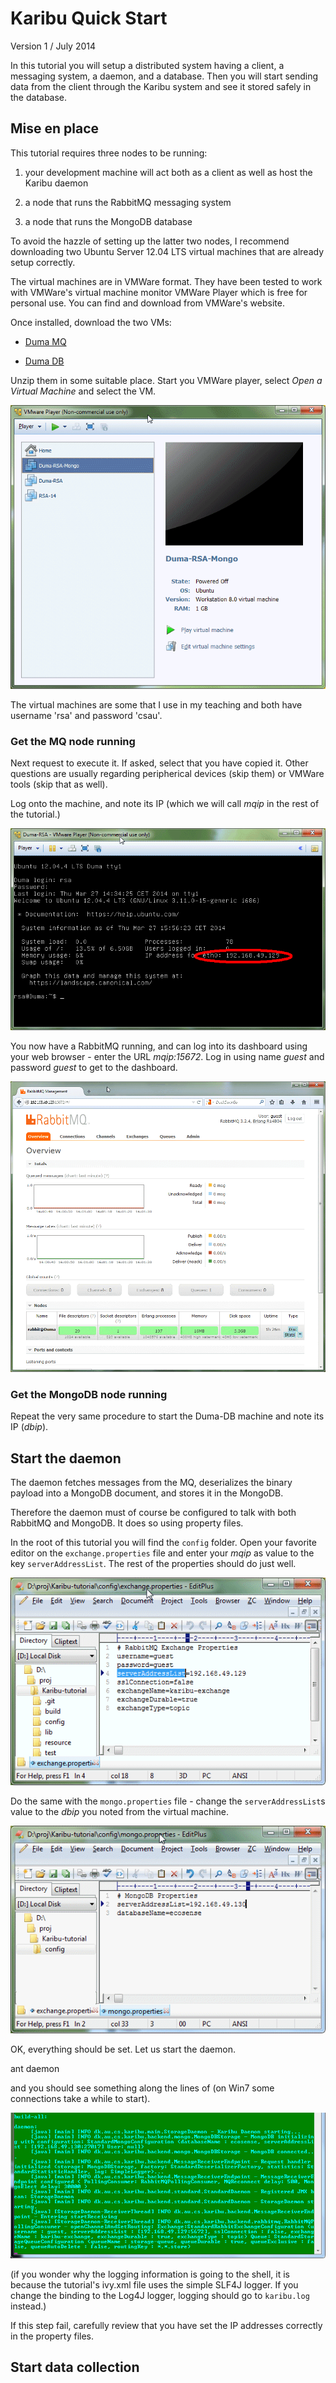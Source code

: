 Karibu Quick Start
============

Version 1 / July 2014

In this tutorial you will setup a distributed system having a client,
a messaging system, a daemon, and a database. Then you will start
sending data from the client through the Karibu system and see it
stored safely in the database.

Mise en place
----

This tutorial requires three nodes to be running: 

  1. your development machine will act both as a client as well as host
    the Karibu daemon

  2. a node that runs the RabbitMQ messaging system

  3. a node that runs the MongoDB database

To avoid the hazzle of setting up the latter two nodes, I recommend
downloading two Ubuntu Server 12.04 LTS virtual machines that are
already setup correctly.

The virtual machines are in VMWare format. They have been tested to
work with VMWare's virtual machine monitor VMWare Player which is free
for personal use. You can find and download from VMWare's website.

Once installed, download the two VMs:

  * [Duma MQ](http://users-cs.au.dk/baerbak/c/vm/Duma-RSA-RabbitMQ.zip)  

  * [Duma DB](http://users-cs.au.dk/baerbak/c/vm/Duma-RSA-MongoDB.zip)

Unzip them in some suitable place. Start you VMWare player, select
*Open a Virtual Machine* and select the VM. 

![VMWare Player](resource/vm-start.gif)

The virtual machines are some that I use in my teaching and both have
username 'rsa' and password 'csau'.

### Get the MQ node running

Next request to execute it. If asked, select that you have copied
it. Other questions are usually regarding peripherical devices (skip
them) or VMWare tools (skip that as well). 

Log onto the machine, and note its IP (which we will call *mqip* in
the rest of the tutorial.)

![Duma MQ IP](resource/duma-1.gif)

You now have a RabbitMQ running, and can log into its dashboard using
your web browser - enter the URL *mqip:15672*. Log in using
name _guest_ and password _guest_ to get to the dashboard.

![Duma MQ dashboard](resource/mq-dashboard.gif)

### Get the MongoDB node running

Repeat the very same procedure to start the Duma-DB machine and note
its IP (*dbip*). 

Start the daemon
---

The daemon fetches messages from the MQ, deserializes the binary
payload into a MongoDB document, and stores it in the MongoDB.

Therefore the daemon must of course be configured to talk with both
RabbitMQ and MongoDB. It does so using property files.

In the root of this tutorial you will find the `config` folder. Open
your favorite editor on the `exchange.properties` file and enter your
*mqip* as value to the key `serverAddressList`. The rest of the
properties should do just well.

![Exchange properties](resource/exchange.gif)

Do the same with the `mongo.properties` file - change the
`serverAddressList`s value to the *dbip* you noted from the virtual
machine.

![Mongo properties](resource/mongo.gif)

OK, everything should be set. Let us start the daemon.

   ant daemon

and you should see something along the lines of (on Win7 some
connections take a while to start).

![Daemon start](resource/daemon-start.gif)

(if you wonder why the logging information is going to the shell, it
is because the tutorial's ivy.xml file uses the simple SLF4J
logger. If you change the binding to the Log4J logger, logging should
go to `karibu.log` instead.)

If this step fail, carefully review that you have set the IP addresses
correctly in the property files.


Start data collection
---

